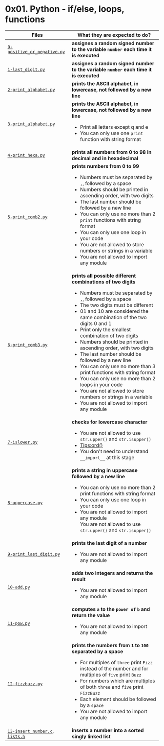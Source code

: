 # 0x01. Python - if/else, loops, functions

| Files							    | What they are expected to do?						      |
|-----------------------------------------------------------|---------------------------------------------------------------------------------|
|[`0-positive_or_negative.py`](./0-positive_or_negative.py) |__assignes a random signed number to the variable `number` each time it is executed__|
|[`1-last_digit.py`](./1-last_digit.py)			    |__assignes a random signed number to the variable `number` each time it is executed__|
|[`2-print_alphabet.py`](./2-print_alphabet.py)		    |__prints the ASCII alphabet, in lowercase, not followed by a new line__	      |
|[`3-print_alphabet.py`](./3-print_alphabet.py)		    |__prints the ASCII alphabet, in lowercase, not followed by a new line__ <ul><li>Print all letters except q and e</li> <li> You can only use one `print` function with string format</li></ul>	      |
|[`4-print_hexa.py`](./4-print_hexa.py)			    |__prints all numbers from 0 to 98 in decimal and in hexadecimal__		      |
|[`5-print_comb2.py`](./5-print_comb2.py)		    |__prints numbers from 0 to 99__ <ul><li>Numbers must be separated by `,`, followed by a space</li><li>Numbers should be printed in ascending order, with two digits</li><li>The last number should be followed by a new line</li><li>You can only use no more than 2 `print` functions with string format</li><li>You can only use one loop in your code</li><li>You are not allowed to store numbers or strings in a variable</li><li>You are not allowed to import any module</li></ul>		      |
|[`6-print_comb3.py`](./6-print_comb3.py)		    |__prints all possible different combinations of two digits__ <ul><li>Numbers must be separated by `,`, followed by a space</li><li>The two digits must be different</li><li>01 and 10 are considered the same combination of the two digits 0 and 1</li><li>Print only the smallest combination of two digits</li><li>Numbers should be printed in ascending order, with two digits</li><li>The last number should be followed by a new line</li><li>You can only use no more than 3 print functions with string format</li><li>You can only use no more than 2 loops in your code</li><li>You are not allowed to store numbers or strings in a variable</li><li>You are not allowed to import any module</li></ul> |
|[`7-islower.py`](./7-islower.py)			    |__checks for lowercase character__ <ul><li>You are not allowed to use `str.upper()` and `str.isupper()`</li><li>[Tips:ord()](https://docs.python.org/3.4/library/functions.html?highlight=ord#ord)</li><li>You don't need to understand `__import__` at this stage</li><ul>|
|[`8-uppercase.py`](./8-uppercase.py)			    |__prints a string in uppercase followed by a new line__ <ul><li>You can only use no more than 2 print functions with string format</li><li>You can only use one loop in your code</li><li>You are not allowed to import any module</li>  You are not allowed to use `str.upper()` and `str.isupper()`</li> </ul>|
|[`9-print_last_digit.py`](./9-print_last_digit.py)	    |__prints the last digit of a number__ <ul><li>You are not allowed to import any module</li></ul> |
|[`10-add.py`](./10-add.py)				    |__adds two integers and returns the result__ <ul><li>You are not allowed to import any module</li></ul> |
|[`11-pow.py`](./11-pow.py)				    |__computes `a` to the `power of` `b` and return the value__ <ul><li>You are not allowed to import any module</li></ul> |
|[`12-fizzbuzz.py`](./12-fizzbuzz.py)			    |__prints the numbers from `1` to `100` separated by a space__ <ul><li>For multiples of `three` print `Fizz` instead of the number and for multiples of `five` print `Buzz`</li><li>For numbers which are multiples of both `three` and `five` print `FizzBuzz`</li><li>Each element should be followed by a `space`</li><li>You are not allowed to import any module</li></ul> |
|[`13-insert_number.c`](./13-insert_number.c), [`lists.h`](./lists.h) |__inserts a number into a sorted singly linked list__ |